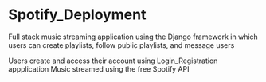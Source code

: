 # Spotify_Deployment
Full stack music streaming application using the Django framework in which users can create playlists, follow public playlists, and message users


Users create and access their account using Login_Registration appplication
Music streamed using the free Spotify API

